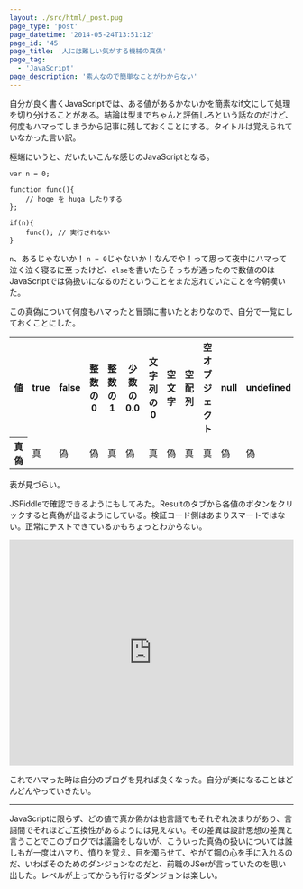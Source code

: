 ```yaml
---
layout: ./src/html/_post.pug
page_type: 'post'
page_datetime: '2014-05-24T13:51:12'
page_id: '45'
page_title: '人には難しい気がする機械の真偽'
page_tag:
  - 'JavaScript'
page_description: '素人なので簡単なことがわからない'
---
```

自分が良く書くJavaScriptでは、ある値があるかないかを簡素なif文にして処理を切り分けることがある。結論は型までちゃんと評価しろという話なのだけど、何度もハマってしまうから記事に残しておくことにする。タイトルは覚えられていなかった言い訳。

極端にいうと、だいたいこんな感じのJavaScriptとなる。

<pre title="JavaScript"><code data-language="javascripte">var n = 0;

function func(){
    // hoge を huga したりする
};

if(n){
    func(); // 実行されない
}
</code></pre>

`n`、あるじゃないか！ `n = 0`じゃないか！なんでや！って思って夜中にハマって泣く泣く寝るに至ったけど、`else`を書いたらそっちが通ったので数値の0はJavaScriptでは偽扱いになるのだということをまた忘れていたことを今朝嘆いた。

この真偽について何度もハマったと冒頭に書いたとおりなので、自分で一覧にしておくことにした。

<table>
  <tr>
    <th scope="col">値</th>
    <th scope="col">true</th>
    <th scope="col">false</th>
    <th scope="col">整数の0</th>
    <th scope="col">整数の1</th>
    <th scope="col">少数の0.0</th>
    <th scope="col">文字列の0</th>
    <th scope="col">空文字</th>
    <th scope="col">空配列</th>
    <th scope="col">空オブジェクト</th>
    <th scope="col">null</th>
    <th scope="col">undefined</th>
    <th scope="col">NaN</th>
  </tr>
  <tr>
    <th scope="row">真偽</th>
    <td>真</td>
    <td>偽</td>
    <td>偽</td>
    <td>真</td>
    <td>偽</td>
    <td>真</td>
    <td>偽</td>
    <td>真</td>
    <td>真</td>
    <td>偽</td>
    <td>偽</td>
    <td>偽</td>
  </tr>
</table>

表が見づらい。

JSFiddleで確認できるようにもしてみた。Resultのタブから各値のボタンをクリックすると真偽が出るようにしている。検証コード側はあまりスマートではない。正常にテストできているかもちょっとわからない。

<iframe width="100%" height="400" src="http://jsfiddle.net/s43Qk/embedded/result,js/" allowfullscreen="allowfullscreen" frameborder="0"></iframe>

これでハマった時は自分のブログを見れば良くなった。自分が楽になることはどんどんやっていきたい。

---

JavaScriptに限らず、どの値で真か偽かは他言語でもそれぞれ決まりがあり、言語間でそれほどご互換性があるようには見えない。その差異は設計思想の差異と言うことでこのブログでは議論をしないが、こういった真偽の扱いについては誰しもが一度はハマり、憤りを覚え、目を濁らせて、やがて鋼の心を手に入れるのだ、いわばそのためのダンジョンなのだと、前職のJSerが言っていたのを思い出した。レベルが上ってからも行けるダンジョンは楽しい。

